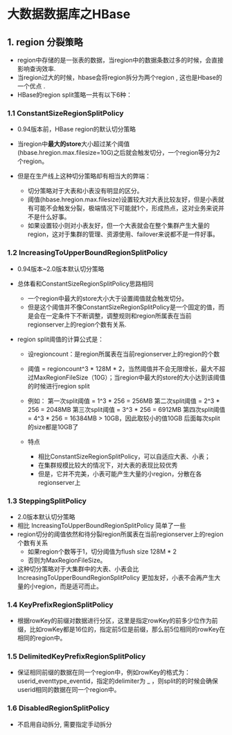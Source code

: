 #  大数据数据库之HBase

## 1. region 分裂策略

- region中存储的是一张表的数据，当region中的数据条数过多的时候，会直接影响查询效率.
- 当region过大的时候，hbase会将region拆分为两个region , 这也是Hbase的一个优点 .
- HBase的region split策略一共有以下6种：

### 1.1 ConstantSizeRegionSplitPolicy

- 0.94版本前，HBase region的默认切分策略

- 当region中**最大的store**大小超过某个阈值(hbase.hregion.max.filesize=10G)之后就会触发切分，一个region等分为2个region。
- 但是在生产线上这种切分策略却有相当大的弊端：
  - 切分策略对于大表和小表没有明显的区分。
  - 阈值(hbase.hregion.max.filesize)设置较大对大表比较友好，但是小表就有可能不会触发分裂，极端情况下可能就1个，形成热点，这对业务来说并不是什么好事。
  - 如果设置较小则对小表友好，但一个大表就会在整个集群产生大量的region，这对于集群的管理、资源使用、failover来说都不是一件好事。

  

### 1.2 IncreasingToUpperBoundRegionSplitPolicy

- 0.94版本~2.0版本默认切分策略

- 总体看和ConstantSizeRegionSplitPolicy思路相同
  
  - 一个region中最大的store大小大于设置阈值就会触发切分。
  - 但是这个阈值并不像ConstantSizeRegionSplitPolicy是一个固定的值，而是会在一定条件下不断调整，调整规则和region所属表在当前regionserver上的region个数有关系.
  
- region split阈值的计算公式是：
  
  - 设regioncount：是region所属表在当前regionserver上的region的个数
    
  - 阈值 = regioncount^3 * 128M * 2，当然阈值并不会无限增长，最大不超过MaxRegionFileSize（10G）；当region中最大的store的大小达到该阈值的时候进行region split
    
  - 例如：
      第一次split阈值 = 1^3 * 256 = 256MB 
      第二次split阈值 = 2^3 * 256 = 2048MB 
      第三次split阈值 = 3^3 * 256 = 6912MB 
      第四次split阈值 = 4^3 * 256 = 16384MB > 10GB，因此取较小的值10GB 
      后面每次split的size都是10GB了
    
  - 特点
  
    - 相比ConstantSizeRegionSplitPolicy，可以自适应大表、小表；
    - 在集群规模比较大的情况下，对大表的表现比较优秀
    - 但是，它并不完美，小表可能产生大量的小region，分散在各regionserver上

### 1.3 SteppingSplitPolicy

- 2.0版本默认切分策略
- 相比 IncreasingToUpperBoundRegionSplitPolicy 简单了一些
- region切分的阈值依然和待分裂region所属表在当前regionserver上的region个数有关系
    - 如果region个数等于1，切分阈值为flush size 128M * 2
    - 否则为MaxRegionFileSize。
- 这种切分策略对于大集群中的大表、小表会比 IncreasingToUpperBoundRegionSplitPolicy 更加友好，小表不会再产生大量的小region，而是适可而止。

### 1.4 KeyPrefixRegionSplitPolicy

  - 根据rowKey的前缀对数据进行分区，这里是指定rowKey的前多少位作为前缀，比如rowKey都是16位的，指定前5位是前缀，那么前5位相同的rowKey在相同的region中。

### 1.5 DelimitedKeyPrefixRegionSplitPolicy

  - 保证相同前缀的数据在同一个region中，例如rowKey的格式为：userid_eventtype_eventid，指定的delimiter为 _ ，则split的的时候会确保userid相同的数据在同一个region中。


### 1.6 DisabledRegionSplitPolicy
  * 不启用自动拆分, 需要指定手动拆分



